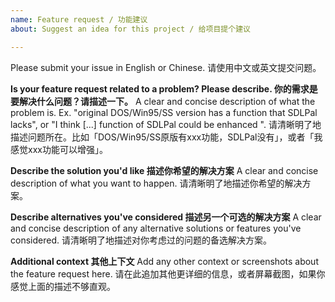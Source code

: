 ```yaml
---
name: Feature request / 功能建议
about: Suggest an idea for this project / 给项目提个建议

---
```


Please submit your issue in English or Chinese.
请使用中文或英文提交问题。

**Is your feature request related to a problem? Please describe. 你的需求是要解决什么问题？请描述一下。**
A clear and concise description of what the problem is. Ex. "original DOS/Win95/SS version has a function that SDLPal lacks", or "I think [...] function of SDLPal could be enhanced ".
请清晰明了地描述问题所在。比如「DOS/Win95/SS原版有xxx功能，SDLPal没有」，或者「我感觉xxx功能可以增强」。

**Describe the solution you'd like 描述你希望的解决方案**
A clear and concise description of what you want to happen.
请清晰明了地描述你希望的解决方案。

**Describe alternatives you've considered 描述另一个可选的解决方案**
A clear and concise description of any alternative solutions or features you've considered.
请清晰明了地描述对你考虑过的问题的备选解决方案。

**Additional context 其他上下文**
Add any other context or screenshots about the feature request here.
请在此追加其他更详细的信息，或者屏幕截图，如果你感觉上面的描述不够直观。
